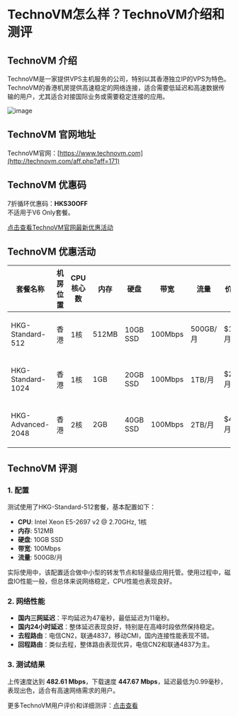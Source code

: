 # TechnoVM怎么样？TechnoVM介绍和测评

## TechnoVM 介绍
TechnoVM是一家提供VPS主机服务的公司，特别以其香港独立IP的VPS为特色。TechnoVM的香港机房提供高速稳定的网络连接，适合需要低延迟和高速数据传输的用户，尤其适合对接国际业务或需要稳定连接的应用。

![image](https://github.com/user-attachments/assets/a2c571d9-ded4-4178-b9d9-181f3cde2937)

## TechnoVM 官网地址
TechnoVM官网：[https://www.technovm.com](http://technovm.com/aff.php?aff=171)

## TechnoVM 优惠码
7折循环优惠码：**HKS30OFF**  
不适用于V6 Only套餐。

[点击查看TechnoVM官网最新优惠活动](http://technovm.com/aff.php?aff=171)

## TechnoVM 优惠活动

| 套餐名称           | 机房位置 | CPU核心数 | 内存  | 硬盘    | 带宽    | 流量     | 价格    | 购买链接                             |
| ------------------ | -------- | --------- | ----- | ------- | ------- | -------- | ------- | ------------------------------------ |
| HKG-Standard-512    | 香港     | 1核       | 512MB | 10GB SSD| 100Mbps | 500GB/月 | $15/月  | [购买链接](http://technovm.com/aff.php?aff=171) |
| HKG-Standard-1024   | 香港     | 1核       | 1GB   | 20GB SSD| 100Mbps | 1TB/月   | $25/月  | [购买链接](http://technovm.com/aff.php?aff=171) |
| HKG-Advanced-2048   | 香港     | 2核       | 2GB   | 40GB SSD| 100Mbps | 2TB/月   | $40/月  | [购买链接](http://technovm.com/aff.php?aff=171) |

## TechnoVM 评测

### 1. 配置
测试使用了HKG-Standard-512套餐，基本配置如下：
- **CPU**: Intel Xeon E5-2697 v2 @ 2.70GHz, 1核
- **内存**: 512MB
- **硬盘**: 10GB SSD
- **带宽**: 100Mbps
- **流量**: 500GB/月

实际使用中，该配置适合做中小型的转发节点和轻量级应用托管。使用过程中，磁盘IO性能一般，但总体来说网络稳定，CPU性能也表现良好。

### 2. 网络性能
- **国内三网延迟**：平均延迟为47毫秒，最低延迟为11毫秒。
- **国内24小时延迟**：整体延迟表现良好，特别是在高峰时段依然保持稳定。
- **去程路由**：电信CN2，联通4837，移动CMI，国内连接性能表现不错。
- **回程路由**：类似去程，整体路由表现优异，电信CN2和联通4837为主。

### 3. 测试结果
上传速度达到 **482.61 Mbps**，下载速度 **447.67 Mbps**，延迟最低为0.99毫秒，表现出色，适合有高速网络需求的用户。

更多TechnoVM用户评价和详细测评：[点击查看](http://technovm.com/aff.php?aff=171)
